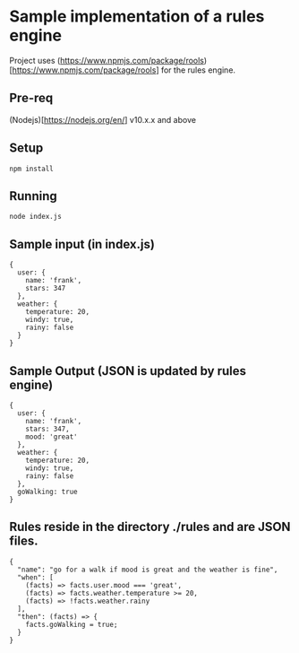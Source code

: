 # Sample implementation of a rules engine

Project uses (https://www.npmjs.com/package/rools)[https://www.npmjs.com/package/rools] for the rules engine.

## Pre-req

(Nodejs)[https://nodejs.org/en/] v10.x.x and above

## Setup

```
npm install
```

## Running
```
node index.js
```

## Sample input (in index.js)
```
{
  user: {
    name: 'frank',
    stars: 347
  },
  weather: {
    temperature: 20,
    windy: true,
    rainy: false
  }
}
```

## Sample Output (JSON is updated by rules engine)
```
{ 
  user: { 
    name: 'frank', 
    stars: 347, 
    mood: 'great'
  },
  weather: { 
    temperature: 20, 
    windy: true, 
    rainy: false 
  },
  goWalking: true 
}
```

## Rules reside in the directory ./rules and are JSON files.
```
{
  "name": "go for a walk if mood is great and the weather is fine",
  "when": [
    (facts) => facts.user.mood === 'great',
    (facts) => facts.weather.temperature >= 20,
    (facts) => !facts.weather.rainy
  ],
  "then": (facts) => {
    facts.goWalking = true;
  }
}
```
